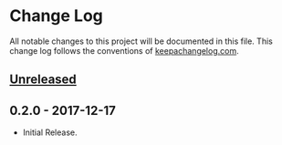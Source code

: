 # Change Log
All notable changes to this project will be documented in this file. This change log follows the conventions of [keepachangelog.com](http://keepachangelog.com/).

## [Unreleased]

## 0.2.0 - 2017-12-17
- Initial Release.

[Unreleased]: https://github.com/tsachev/lein-bom/compare/0.2.0...HEAD

